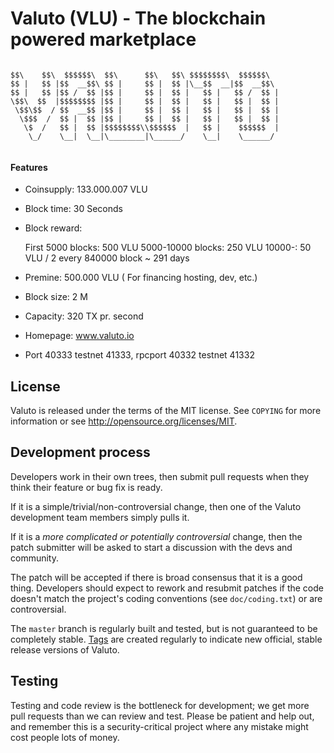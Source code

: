 Valuto (VLU) - The blockchain powered marketplace
===========
```

$$\    $$\  $$$$$$\  $$\      $$\   $$\ $$$$$$$$\  $$$$$$\
$$ |   $$ |$$  __$$\ $$ |     $$ |  $$ |\__$$  __|$$  __$$\ 
$$ |   $$ |$$ /  $$ |$$ |     $$ |  $$ |   $$ |   $$ /  $$ |
\$$\  $$  |$$$$$$$$ |$$ |     $$ |  $$ |   $$ |   $$ |  $$ |
 \$$\$$  / $$  __$$ |$$ |     $$ |  $$ |   $$ |   $$ |  $$ |
  \$$$  /  $$ |  $$ |$$ |     $$ |  $$ |   $$ |   $$ |  $$ |
   \$  /   $$ |  $$ |$$$$$$$$\\$$$$$$  |   $$ |    $$$$$$  |
    \_/    \__|  \__|\________|\______/    \__|    \______/ 
                                                            
```                                                 
#### Features ####

* Coinsupply: 133.000.007 VLU
* Block time: 30 Seconds
* Block reward: 
  
  First 5000 blocks: 500 VLU 
  5000-10000 blocks: 250 VLU
  10000-: 50 VLU / 2 every 840000 block ~ 291 days

* Premine: 500.000 VLU ( For financing hosting, dev, etc.)
* Block size: 2 M
* Capacity: 320 TX pr. second
* Homepage: www.valuto.io
* Port 40333 testnet 41333, rpcport 40332 testnet 41332

License
-------

Valuto is released under the terms of the MIT license. See `COPYING` for more
information or see http://opensource.org/licenses/MIT.

Development process
-------------------

Developers work in their own trees, then submit pull requests when they think
their feature or bug fix is ready.

If it is a simple/trivial/non-controversial change, then one of the Valuto
development team members simply pulls it.

If it is a *more complicated or potentially controversial* change, then the patch
submitter will be asked to start a discussion with the devs and community.

The patch will be accepted if there is broad consensus that it is a good thing.
Developers should expect to rework and resubmit patches if the code doesn't
match the project's coding conventions (see `doc/coding.txt`) or are
controversial.

The `master` branch is regularly built and tested, but is not guaranteed to be
completely stable. [Tags](https://github.com/valuto-project/valuto/tags) are created
regularly to indicate new official, stable release versions of Valuto.

Testing
-------

Testing and code review is the bottleneck for development; we get more pull
requests than we can review and test. Please be patient and help out, and
remember this is a security-critical project where any mistake might cost people
lots of money.

